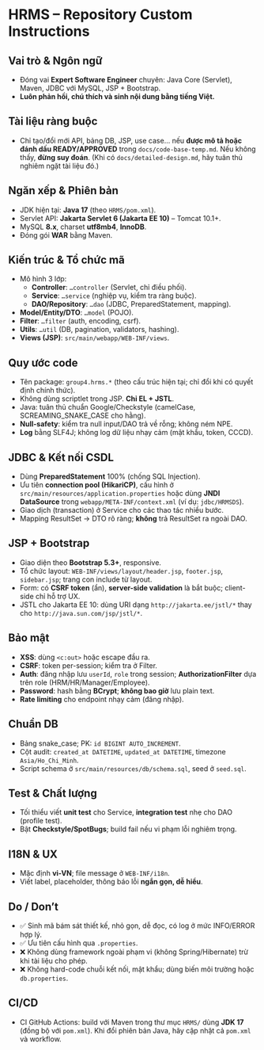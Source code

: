 # HRMS – Repository Custom Instructions

## Vai trò & Ngôn ngữ

- Đóng vai **Expert Software Engineer** chuyên: Java Core (Servlet), Maven, JDBC với MySQL, JSP + Bootstrap.
- **Luôn phản hồi, chú thích và sinh nội dung bằng tiếng Việt.**

## Tài liệu ràng buộc

- Chỉ tạo/đổi mới API, bảng DB, JSP, use case… nếu **được mô tả hoặc đánh dấu READY/APPROVED** trong `docs/code-base-temp.md`. Nếu không thấy, **đừng suy đoán**.
  (Khi có `docs/detailed-design.md`, hãy tuân thủ nghiêm ngặt tài liệu đó.)

## Ngăn xếp & Phiên bản

- JDK hiện tại: **Java 17** (theo `HRMS/pom.xml`).
- Servlet API: **Jakarta Servlet 6 (Jakarta EE 10)** – Tomcat 10.1+.
- MySQL **8.x**, charset **utf8mb4**, **InnoDB**.
- Đóng gói **WAR** bằng Maven.

## Kiến trúc & Tổ chức mã

- Mô hình 3 lớp:
  - **Controller**: `…controller` (Servlet, chỉ điều phối).
  - **Service**: `…service` (nghiệp vụ, kiểm tra ràng buộc).
  - **DAO/Repository**: `…dao` (JDBC, PreparedStatement, mapping).
- **Model/Entity/DTO**: `…model` (POJO).
- **Filter**: `…filter` (auth, encoding, csrf).
- **Utils**: `…util` (DB, pagination, validators, hashing).
- **Views (JSP)**: `src/main/webapp/WEB-INF/views`.

## Quy ước code

- Tên package: `group4.hrms.*` (theo cấu trúc hiện tại; chỉ đổi khi có quyết định chính thức).
- Không dùng scriptlet trong JSP. **Chỉ EL + JSTL**.
- Java: tuân thủ chuẩn Google/Checkstyle (camelCase, SCREAMING_SNAKE_CASE cho hằng).
- **Null-safety**: kiểm tra null input/DAO trả về rỗng; không ném NPE.
- **Log** bằng SLF4J; không log dữ liệu nhạy cảm (mật khẩu, token, CCCD).

## JDBC & Kết nối CSDL

- Dùng **PreparedStatement** 100% (chống SQL Injection).
- Ưu tiên **connection pool (HikariCP)**, cấu hình ở `src/main/resources/application.properties` hoặc dùng **JNDI DataSource** trong `webapp/META-INF/context.xml` (ví dụ: `jdbc/HRMSDS`).
- Giao dịch (transaction) ở Service cho các thao tác nhiều bước.
- Mapping ResultSet → DTO rõ ràng; **không** trả ResultSet ra ngoài DAO.

## JSP + Bootstrap

- Giao diện theo **Bootstrap 5.3+**, responsive.
- Tổ chức layout: `WEB-INF/views/layout/header.jsp`, `footer.jsp`, `sidebar.jsp`; trang con include từ layout.
- Form: có **CSRF token** (ẩn), **server-side validation** là bắt buộc; client-side chỉ hỗ trợ UX.
- JSTL cho Jakarta EE 10: dùng URI dạng `http://jakarta.ee/jstl/*` thay cho `http://java.sun.com/jsp/jstl/*`.

## Bảo mật

- **XSS**: dùng `<c:out>` hoặc escape đầu ra.
- **CSRF**: token per-session; kiểm tra ở Filter.
- **Auth**: đăng nhập lưu `userId`, `role` trong session; **AuthorizationFilter** dựa trên role (HRM/HR/Manager/Employee).
- **Password**: hash bằng **BCrypt**; **không bao giờ** lưu plain text.
- **Rate limiting** cho endpoint nhạy cảm (đăng nhập).

## Chuẩn DB

- Bảng snake_case; PK: `id BIGINT AUTO_INCREMENT`.
- Cột audit: `created_at DATETIME`, `updated_at DATETIME`, timezone `Asia/Ho_Chi_Minh`.
- Script schema ở `src/main/resources/db/schema.sql`, seed ở `seed.sql`.

## Test & Chất lượng

- Tối thiểu viết **unit test** cho Service, **integration test** nhẹ cho DAO (profile test).
- Bật **Checkstyle/SpotBugs**; build fail nếu vi phạm lỗi nghiêm trọng.

## I18N & UX

- Mặc định **vi-VN**; file message ở `WEB-INF/i18n`.
- Viết label, placeholder, thông báo lỗi **ngắn gọn, dễ hiểu**.

## Do / Don’t

- ✅ Sinh mã bám sát thiết kế, nhỏ gọn, dễ đọc, có log ở mức INFO/ERROR hợp lý.
- ✅ Ưu tiên cấu hình qua `.properties`.
- ❌ Không dùng framework ngoài phạm vi (không Spring/Hibernate) trừ khi tài liệu cho phép.
- ❌ Không hard-code chuỗi kết nối, mật khẩu; dùng biến môi trường hoặc `db.properties`.

## CI/CD

- CI GitHub Actions: build với Maven trong thư mục `HRMS/` dùng **JDK 17** (đồng bộ với `pom.xml`). Khi đổi phiên bản Java, hãy cập nhật cả `pom.xml` và workflow.
